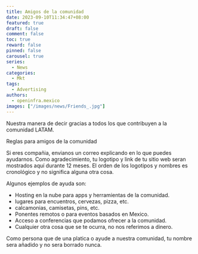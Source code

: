 ```yaml
---
title: Amigos de la comunidad
date: 2023-09-10T11:34:47+08:00
featured: true
draft: false
comment: false
toc: true
reward: false
pinned: false
carousel: true
series:
  - News
categories:
  - Mkt
tags:
  - Advertising
authors:
  - openinfra.mexico
images: ["/images/news/Friends_.jpg"]
---
```


Nuestra manera de decir gracias a todos los que contribuyen a la comunidad LATAM.

<!--more-->

Reglas para amigos de la comunidad

Si eres compañia, envianos un correo explicando en lo que puedes ayudarnos. Como agradecimiento, tu logotipo y link de tu sitio web seran mostrados aquí durante 12 meses.
El orden de los logotipos y nombres es cronológico y no significa alguna otra cosa.

Algunos ejemplos de ayuda son:

- Hosting en la nube para apps y herramientas de la comunidad.
- lugares para encuentros, cervezas, pizza, etc.
- calcamonias, camisetas, pins, etc.
- Ponentes remotos o para eventos basados en Mexico.
- Acceso a conferencias que podamos ofrecer a la comunidad.
- Cualquier otra cosa que se te ocurra, no nos referimos a dinero.

Como persona que de una platica o ayude a nuestra comunidad, tu nombre sera añadido y no sera borrado nunca.
